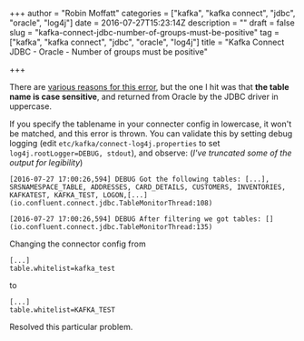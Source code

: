 +++
author = "Robin Moffatt"
categories = ["kafka", "kafka connect", "jdbc", "oracle", "log4j"]
date = 2016-07-27T15:23:14Z
description = ""
draft = false
slug = "kafka-connect-jdbc-number-of-groups-must-be-positive"
tag = ["kafka", "kafka connect", "jdbc", "oracle", "log4j"]
title = "Kafka Connect JDBC - Oracle - Number of groups must be positive"

+++

There are [various reasons for this error](https://groups.google.com/forum/#!searchin/confluent-platform/%22Number$20of$20groups$20must$20be$20positive%22), but the one I hit was that **the table name is case sensitive**, and returned from Oracle by the JDBC driver in uppercase. 

If you specify the tablename in your connecter config in lowercase, it won't be matched, and this error is thrown. You can validate this by setting debug logging (edit `etc/kafka/connect-log4j.properties` to set `log4j.rootLogger=DEBUG, stdout`), and observe:  (*I've truncated some of the output for legibility*)

```
[2016-07-27 17:00:26,594] DEBUG Got the following tables: [...], SRSNAMESPACE_TABLE, ADDRESSES, CARD_DETAILS, CUSTOMERS, INVENTORIES, KAFKATEST, KAFKA_TEST, LOGON,[...] (io.confluent.connect.jdbc.TableMonitorThread:108)

[2016-07-27 17:00:26,594] DEBUG After filtering we got tables: [] (io.confluent.connect.jdbc.TableMonitorThread:135)
```

Changing the connector config from 

```
[...]
table.whitelist=kafka_test
```

to

```
[...]
table.whitelist=KAFKA_TEST
```

Resolved this particular problem.
